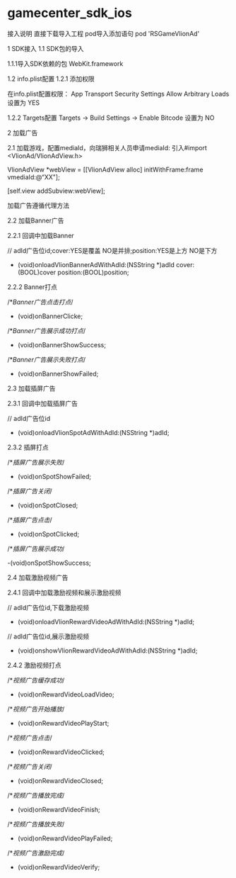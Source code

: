 # gamecenter_sdk_ios

接入说明
直接下载导入工程
pod导入添加语句   pod 'RSGameVlionAd'

1 SDK接入
1.1 SDK包的导入

1.1.1导入SDK依赖的包
WebKit.framework

1.2 info.plist配置
1.2.1 添加权限

在info.plist配置权限：
App Transport Security Settings
Allow Arbitrary Loads 设置为 YES

1.2.2 Targets配置
Targets -> Build Settings -> Enable Bitcode 设置为 NO

2 加载广告

2.1 加载游戏，配置mediaId，向瑞狮相关人员申请mediaId:
引入#import <VlionAd/VlionAdView.h>

VlionAdView *webView = [[VlionAdView alloc] initWithFrame:frame vmediaId:@“XX"];

[self.view addSubview:webView];

加载广告遵循<VlionAdViewDelegate>代理方法
  
2.2 加载Banner广告

2.2.1 回调中加载Banner

// adId广告位id;cover:YES是覆盖 NO是并排;position:YES是上方 NO是下方

- (void)onloadVlionBannerAdWithAdId:(NSString *)adId cover:(BOOL)cover position:(BOOL)position;

2.2.2 Banner打点

/**Banner广告点击打点*/

- (void)onBannerClicke;

/**Banner广告展示成功打点*/

- (void)onBannerShowSuccess;

/**Banner广告展示失败打点*/

- (void)onBannerShowFailed;

2.3 加载插屏广告

2.3.1 回调中加载插屏广告

// adId广告位id

- (void)onloadVlionSpotAdWithAdId:(NSString *)adId;

2.3.2 插屏打点

/**插屏广告展示失败*/

- (void)onSpotShowFailed;

/**插屏广告关闭*/

- (void)onSpotClosed;

/**插屏广告点击*/

- (void)onSpotClicked;

/**插屏广告展示成功*/

-(void)onSpotShowSuccess;

2.4 加载激励视频广告

2.4.1 回调中加载激励视频和展示激励视频

// adId广告位id,下载激励视频

- (void)onloadVlionRewardVideoAdWithAdId:(NSString *)adId;

// adId广告位id,展示激励视频

- (void)onshowVlionRewardVideoAdWithAdId:(NSString *)adId;

2.4.2 激励视频打点

/**视频广告缓存成功*/

- (void)onRewardVideoLoadVideo;

/**视频广告开始播放*/

- (void)onRewardVideoPlayStart;

/**视频广告点击*/

- (void)onRewardVideoClicked;

/**视频广告关闭*/

- (void)onRewardVideoClosed;

/**视频广告播放完成*/

- (void)onRewardVideoFinish;

/**视频广告播放失败*/

- (void)onRewardVideoPlayFailed;

/**视频广告激励完成*/

- (void)onRewardVideoVerify;


